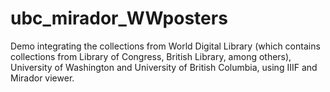 # ubc_mirador_WWposters
Demo integrating the collections from World Digital Library (which contains collections from Library of Congress, British Library, among others), University of Washington and University of British Columbia, using IIIF and Mirador viewer.
